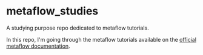 # metaflow_studies
A studying purpose repo dedicated to metaflow tutorials.

In this repo, I'm going through the metaflow tutorials available on the [official metaflow documentation](https://docs.metaflow.org/getting-started/tutorials).
